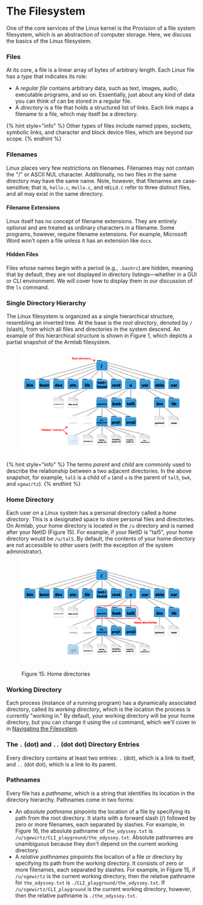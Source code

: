 # The Filesystem

One of the core services of the Linux kernel is the Provision of a file system filesystem, which is an abstraction of computer storage. Here, we discuss the basics of the Linux filesystem.&#x20;

### Files

At its core, a file is a linear array of bytes of arbitrary length. Each Linux file has a _type_ that indicates its role:

* A _regular file_ contains arbitrary data, such as text, images, audio, executable programs, and so on. Essentially, just about any kind of data you can think of can be stored in a regular file.
* A _directory_ is a file that holds a structured list of links. Each link maps a filename to a file, which may itself be a directory.&#x20;

{% hint style="info" %}
Other types of files include named pipes, sockets, symbolic links, and character and block device files, which are beyond our scope.
{% endhint %}

### Filenames

Linux places very few restrictions on filenames. Filenames may not contain the "/" or ASCII NUL character. Additionally, no two files in the same directory may have the same name. Note, however, that filenames are case-sensitive; that is, `hello.c`, `Hello.c`, and `HELLO.C` refer to three distinct files, and all may exist in the same directory.

#### Filename Extensions

Linux itself has no concept of filename extensions. They are entirely optional and are treated as ordinary characters in a filename. Some programs, however, require filename extensions. For example, Microsoft Word won't open a file unless it has an extension like `docx`_._&#x20;

#### Hidden Files

Files whose names begin with a period (e.g., `.bashrc`) are hidden, meaning that by default, they are not displayed in directory listings—whether in a GUI or CLI environment. We will cover how to display them in our discussion of the `ls` command.

### Single Directory Hierarchy

The Linux filesystem is organized as a single hierarchical structure, resembling an inverted tree. At the base is the _root directory_, denoted by `/` (slash), from which all files and directories in the system descend. An example of this hierarchical structure is shown in Figure 1, which depicts a partial snapshot of the Armlab filesystem.

<figure><img src="../../.gitbook/assets/filesystem10.17 (16).png" alt=""><figcaption></figcaption></figure>

{% hint style="info" %}
The terms _parent_ and _child_ are commonly used to describe the relationship between a two adjacent directories. In the above snapshot, for example, `tal5` is a child of `u` (and `u` is the parent of `tal5`, `bwk`, and `sgewirtz`).
{% endhint %}

### Home Directory

Each user on a Linux system has a personal directory called a _home directory_. This is a designated space to store personal files and directories. On Armlab, your home directory is located in the `/u` directory and is named after your NetID (Figure 15). For example, if your NetID is "tal5", your home directory would be `/u/tal5`. By default, the contents of your home directory are not accessible to other users (with the exception of the system administrator).

<figure><img src="../../.gitbook/assets/filesystem10.17 (15).png" alt=""><figcaption><p>Figure 15: Home directories</p></figcaption></figure>

### Working Directory

Each process (instance of a running program) has a dynamically associated directory, called its _working directory_**,** which is the location the process is currently "working in." By default, your working directory will be your home directory, but you can change it using the `cd` command, which we'll cover in in [Navigating the Filesystem](../navigating-the-filesystem/#cd-relocating).

### The `.` (dot) and `..` (dot dot) Directory Entries

Every directory contains at least two entries: `.` (dot), which is a link to itself, and `..` (dot dot), which is a link to its parent.

### Pathnames

Every file has a _pathname_, which is a string that identifies its location in the directory hierarchy. Pathnames come in two forms:

* An _absolute pathname_ pinpoints the location of a file by specifying its path from the root directory. It starts with a forward slash (/) followed by zero or more filenames, each separated by slashes. For example, in Figure 16, the absolute pathname of `the_odyssey.txt` is `/u/sgewirtz/CLI_playground/the_odyssey.txt`. Absolute pathnames are unambiguous because they don't depend on the current working directory.
* A _relative pathnames_ pinpoints the location of a file or directory by specifying its path from the working directory. It consists of zero or more filenames, each separated by slashes. For example, in Figure 15, if `/u/sgewirtz` is the current working directory, then the relative pathname for `the_odyssey.txt` is `./CLI_playground/the_odyssey.txt`. If `/u/sgewirtz/CLI_playground` is the current working directory, however, then the relative pathname is `./the_odyssey.txt`.
